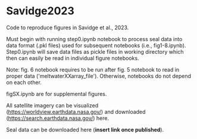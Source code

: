 # Savidge2023
Code to reproduce figures in Savidge et al., 2023.

Must begin with running step0.ipynb notebook to process seal data into data format (.pkl files) used for subsequent notebooks (i.e., fig1-8.ipynb). Step0.ipynb will save data files as pickle files in working directory which then can easily be read in individual figure notebooks.

Note: fig. 6 notebook requires to be run after fig. 5 notebook to read in proper data ('meltwaterXXarray_file'). Otherwise, notebooks do not depend on each other.

figSX.ipynb are for supplemental figures.

All satellite imagery can be visualized (https://worldview.earthdata.nasa.gov/) and downloaded (https://search.earthdata.nasa.gov/) here.

Seal data can be downloaded here (**insert link once published**).
